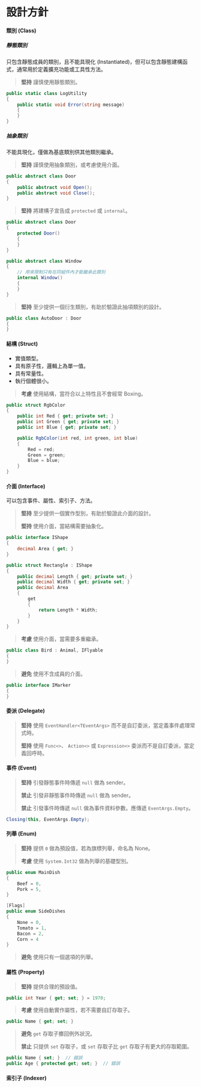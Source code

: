 # 設計方針

#### 類別 \(Class\)

##### 靜態類別

只包含靜態成員的類別，且不能具現化 \(Instantiated\)，但可以包含靜態建構函式，通常用於定義擴充功能或工具性方法。

> **堅持** 謹慎使用靜態類別。

```csharp
public static class LogUtility
{
    public static void Error(string message)
    {
    }
}
```

##### 抽象類別

不能具現化，僅做為基底類別供其他類別繼承。

> **堅持** 謹慎使用抽象類別，或考慮使用介面。

```csharp
public abstract class Door
{
    public abstract void Open();
    public abstract void Close();
}
```

> **堅持** 將建構子宣告成 `protected` 或 `internal`。

```csharp
public abstract class Door
{
    protected Door()
    {
    }
}

public abstract class Window
{
    // 用來限制只有在同組件內才能繼承此類別
    internal Window()
    {
    }
}
```

> **堅持** 至少提供一個衍生類別，有助於驗證此抽項類別的設計。

```csharp
public class AutoDoor : Door
{
}
```

#### 結構 \(Struct\)

* 實值類型。
* 具有原子性，邏輯上為單一值。
* 具有常量性。
* 執行個體很小。

> **考慮** 使用結構，當符合以上特性且不會經常 Boxing。

```csharp
public struct RgbColor
{
    public int Red { get; private set; }
    public int Green { get; private set; }
    public int Blue { get; private set; }

    public RgbColor(int red, int green, int blue)
    {
        Red = red;
        Green = green;
        Blue = blue;
    }
}
```

#### 介面 \(Interface\)

可以包含事件、屬性、索引子、方法。

> **堅持** 至少提供一個實作型別，有助於驗證此介面的設計。
>
> **堅持** 使用介面，當結構需要抽象化。

```csharp
public interface IShape
{
    decimal Area { get; }
}

public struct Rectangle : IShape
{
    public decimal Length { get; private set; }
    public decimal Width { get; private set; }
    public decimal Area
    {
        get
        {
            return Length * Width;
        }
    }
}
```

> **考慮** 使用介面，當需要多重繼承。

```csharp
public class Bird : Animal, IFlyable
{
}
```

> **避免** 使用不含成員的介面。

```csharp
public interface IMarker
{
}
```

#### 委派 \(Delegate\)

> **堅持** 使用 `EventHandler<TEventArgs>` 而不是自訂委派，當定義事件處理常式時。
>
> **堅持** 使用 `Func<>`、 `Action<>` 或 `Expression<>` 委派而不是自訂委派，當定義回呼時。

#### 事件 \(Event\)

> **堅持** 引發靜態事件時傳遞 `null` 做為 sender。
>
> **禁止** 引發非靜態事件時傳遞 `null` 做為 sender。
>
> **禁止** 引發事件時傳遞 `null` 做為事件資料參數。應傳遞 `EventArgs.Empty`。

```csharp
Closing(this, EventArgs.Empty);
```

#### 列舉 \(Enum\)

> **堅持** 提供 `0` 做為預設值，若為旗標列舉，命名為 None。
>
> **考慮** 使用 `System.Int32` 做為列舉的基礎型別。

```csharp
public enum MainDish
{
    Beef = 0,
    Pork = 5,
}

[Flags]
public enum SideDishes
{
    None = 0,
    Tomato = 1,
    Bacon = 2,
    Corn = 4
}
```

> **避免** 使用只有一個選項的列舉。

#### 屬性 \(Property\)

> **堅持** 提供合理的預設值。

```csharp
public int Year { get; set; } = 1970;
```

> **考慮** 使用自動實作屬性，若不需要自訂存取子。

```csharp
public Name { get; set; }
```

> **避免** `get` 存取子擲回例外狀況。
>
> **禁止** 只提供 `set` 存取子，或 `set` 存取子比 `get` 存取子有更大的存取範圍。

```csharp
public Name { set; }  // 錯誤
public Age { protected get; set; }  // 錯誤
```

#### 索引子 \(Indexer\)





